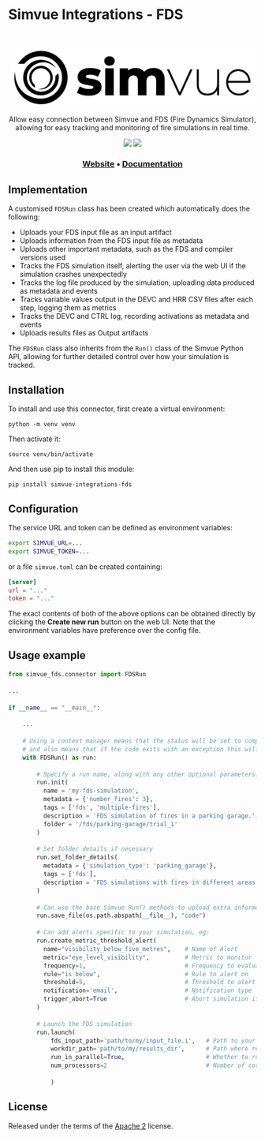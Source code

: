 # Simvue Integrations - FDS

<br/>

<p align="center">
  <picture>
    <source media="(prefers-color-scheme: dark)" srcset="https://github.com/simvue-io/.github/blob/5eb8cfd2edd3269259eccd508029f269d993282f/simvue-white.png" />
    <source media="(prefers-color-scheme: light)" srcset="https://github.com/simvue-io/.github/blob/5eb8cfd2edd3269259eccd508029f269d993282f/simvue-black.png" />
    <img alt="Simvue" src="https://github.com/simvue-io/.github/blob/5eb8cfd2edd3269259eccd508029f269d993282f/simvue-black.png" width="500">
  </picture>
</p>

<p align="center">
Allow easy connection between Simvue and FDS (Fire Dynamics Simulator), allowing for easy tracking and monitoring of fire simulations in real time.
</p>

<div align="center">
<a href="https://github.com/simvue-io/client/blob/main/LICENSE" target="_blank"><img src="https://img.shields.io/github/license/simvue-io/client"/></a>
<img src="https://img.shields.io/badge/python-3.10%20%7C%203.11%20%7C%203.12%20%7C%203.13-blue">
</div>

<h3 align="center">
 <a href="https://simvue.io"><b>Website</b></a>
  •
  <a href="https://docs.simvue.io"><b>Documentation</b></a>
</h3>

## Implementation
A customised `FDSRun` class has been created which automatically does the following:

* Uploads your FDS input file as an input artifact
* Uploads information from the FDS input file as metadata
* Uploads other important metadata, such as the FDS and compiler versions used
* Tracks the FDS simulation itself, alerting the user via the web UI if the simulation crashes unexpectedly
* Tracks the log file produced by the simulation, uploading data produced as metadata and events
* Tracks variable values output in the DEVC and HRR CSV files after each step, logging them as metrics
* Tracks the DEVC and CTRL log, recording activations as metadata and events
* Uploads results files as Output artifacts

The `FDSRun` class also inherits from the `Run()` class of the Simvue Python API, allowing for further detailed control over how your simulation is tracked.

## Installation
To install and use this connector, first create a virtual environment:
```
python -m venv venv
```
Then activate it:
```
source venv/bin/activate
```
And then use pip to install this module:
```
pip install simvue-integrations-fds
```

## Configuration
The service URL and token can be defined as environment variables:
```sh
export SIMVUE_URL=...
export SIMVUE_TOKEN=...
```
or a file `simvue.toml` can be created containing:
```toml
[server]
url = "..."
token = "..."
```
The exact contents of both of the above options can be obtained directly by clicking the **Create new run** button on the web UI. Note that the environment variables have preference over the config file.

## Usage example
```python
from simvue_fds.connector import FDSRun

...

if __name__ == "__main__":

    ...

    # Using a context manager means that the status will be set to completed automatically,
    # and also means that if the code exits with an exception this will be reported to Simvue
    with FDSRun() as run:

        # Specify a run name, along with any other optional parameters:
        run.init(
          name = 'my-fds-simulation',                                   # Run name
          metadata = {'number_fires': 3},                               # Metadata
          tags = ['fds', 'multiple-fires'],                             # Tags
          description = 'FDS simulation of fires in a parking garage.', # Description
          folder = '/fds/parking-garage/trial_1'                        # Folder path
        )

        # Set folder details if necessary
        run.set_folder_details(
          metadata = {'simulation_type': 'parking_garage'},             # Metadata
          tags = ['fds'],                                               # Tags
          description = 'FDS simulations with fires in different areas' # Description
        )

        # Can use the base Simvue Run() methods to upload extra information, eg:
        run.save_file(os.path.abspath(__file__), "code")

        # Can add alerts specific to your simulation, eg:
        run.create_metric_threshold_alert(
          name="visibility_below_five_metres",    # Name of Alert
          metric="eye_level_visibility",          # Metric to monitor
          frequency=1,                            # Frequency to evaluate rule at (mins)
          rule="is below",                        # Rule to alert on
          threshold=5,                            # Threshold to alert on
          notification='email',                   # Notification type
          trigger_abort=True                      # Abort simulation if triggered
        )

        # Launch the FDS simulation
        run.launch(
            fds_input_path='path/to/my/input_file.i',   # Path to your FDS input file
            workdir_path='path/to/my/results_dir',      # Path where results should be created
            run_in_parallel=True,                       # Whether to run in parallel using MPI
            num_processors=2                            # Number of cores to use if in parallel

            )

```

## License

Released under the terms of the [Apache 2](https://github.com/simvue-io/client/blob/main/LICENSE) license.
